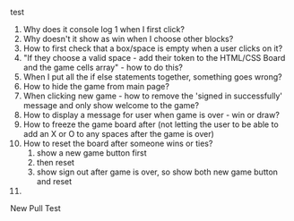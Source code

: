 test


1. Why does it console log 1 when I first click?
2. Why doesn't it show as win when I choose other blocks? 
3. How to first check that a box/space is empty when a user clicks on it?
4. "If they choose a valid space - add their token to the HTML/CSS Board and the game cells array" - how to do this?
5. When I put all the if else statements together, something goes wrong?
6. How to hide the game from main page?
7. When clicking new game - how to remove the 'signed in successfully' message and only show welcome to the game?
8. How to display a message for user when game is over - win or draw?
9.  How to freeze the game board after (not letting the user to be able to add an X or O to any spaces after the game is over)
10. How to reset the board after someone wins or ties? 
    1.  show a new game button first 
    2.  then reset 
    3.  show sign out after game is over, so show both new game button and reset 
11. 

New Pull Test

